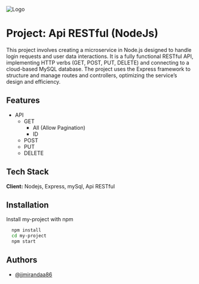 ![Logo](https://tesaliacbc.com/wp-content/uploads/2018/02/tesalia-cbc-logo.png)

# Project: Api RESTful (NodeJs)

This project involves creating a microservice in Node.js designed to handle login requests and user data interactions. It is a fully functional RESTful API, implementing HTTP verbs (GET, POST, PUT, DELETE) and connecting to a cloud-based MySQL database. The project uses the Express framework to structure and manage routes and controllers, optimizing the service’s design and efficiency.

## Features

- API
  - GET
    - All (Allow Pagination)
    - ID
  - POST
  - PUT
  - DELETE

## Tech Stack

**Client:** Nodejs, Express, mySql, Api RESTful

## Installation

Install my-project with npm

```bash
  npm install
  cd my-project
  npm start
```

## Authors

- [@jjmirandaa86](https://www.acertijo.dev)
